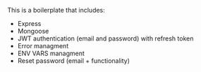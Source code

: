 This is a boilerplate that includes:
- Express
- Mongoose
- JWT authentication (email and password) with refresh token
- Error managment
- ENV VARS managment
- Reset password (email + functionality)
